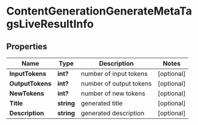 # ContentGenerationGenerateMetaTagsLiveResultInfo


## Properties

| Name | Type | Description | Notes |
|------------ | ------------- | ------------- | -------------|
**InputTokens** | **int?** | number of input tokens |[optional]|
**OutputTokens** | **int?** | number of output tokens |[optional]|
**NewTokens** | **int?** | number of new tokens |[optional]|
**Title** | **string** | generated title |[optional]|
**Description** | **string** | generated description |[optional]|
